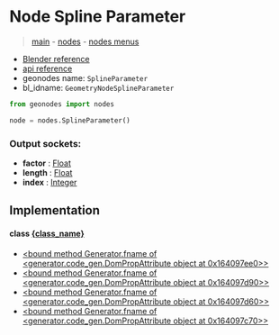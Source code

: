 # Node Spline Parameter

> [main](../structure.md) - [nodes](nodes.md) - [nodes menus](nodes_menus.md)

- [Blender reference](https://docs.blender.org/manual/en/latest/modeling/geometry_nodes/curve/spline_parameter.html)
- [api reference](https://docs.blender.org/api/current/bpy.types.GeometryNodeSplineParameter.html)
- geonodes name: `SplineParameter`
- bl_idname: `GeometryNodeSplineParameter`

```python
from geonodes import nodes

node = nodes.SplineParameter()
```

### Output sockets:

- **factor** : [Float](Float.md)
- **length** : [Float](Float.md)
- **index** : [Integer](Integer.md)

## Implementation

#### class [{class_name}]({class_name}.md)

 - [<bound method Generator.fname of <generator.code_gen.DomPropAttribute object at 0x164097ee0>>](ControlPoint.md#parameter-property)
 - [<bound method Generator.fname of <generator.code_gen.DomPropAttribute object at 0x164097d90>>](ControlPoint.md#parameter_factor-property)
 - [<bound method Generator.fname of <generator.code_gen.DomPropAttribute object at 0x164097d60>>](ControlPoint.md#parameter_length-property)
 - [<bound method Generator.fname of <generator.code_gen.DomPropAttribute object at 0x164097c70>>](ControlPoint.md#parameter_index-property)

